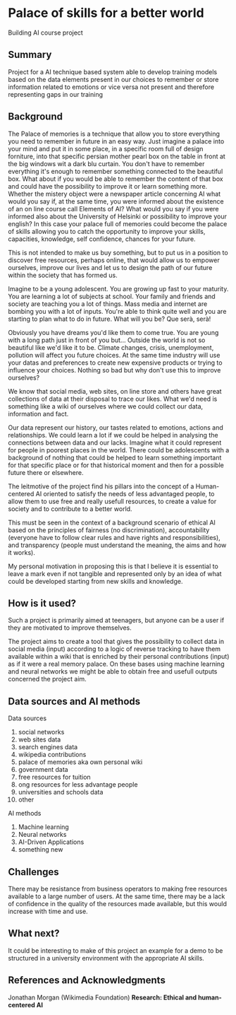 # Palace of skills for a better world
Building AI course project

## Summary
Project for a AI technique based system able to develop training models based on the data elements present in our choices to remember or store information related to emotions or vice versa not present and therefore representing gaps in our training

## Background

The Palace of memories is a technique that allow you to store everything you need to remember in future in an easy way. Just imagine a palace into your mind and put it in some place, in a specific room full of design forniture, into that specific persian mother pearl box on the table in front at the big windows wit a dark blu curtain.  You don't have to remember everything it's enough to remember something connected to the beautiful box. 
What about if you would be able to  remember the content of that box and could have the possibility to improve it or learn something more. Whether the mistery object were a newspaper article concerning AI what would you say if, at the same time, you were informed about the existence of an on line course call Elements of AI? What would you say  if you were informed also about the University of Helsinki or possibility to improve your english? In this case your palace full of memories could become the palace of skills allowing you to catch the opportunity to improve your skills, capacities, knowledge, self confidence, chances for your future.

This is not intended to make us buy something, but to put us in a position to discover free resources, perhaps online, that would allow us to empower ourselves, improve our lives and let us to design the path of our future within the society that has formed us.

Imagine to be a young adolescent. You are growing up fast to your maturity. You are learning a lot of subjects at school. Your family and friends and society are teaching you a lot of things. Mass media and internet are bombing you with a lot of inputs. You're able to think quite well and you are starting to plan what to do in future. What will you be? Que serà, serà! 

Obviously  you have dreams you'd like them to come true. You are young with a long path just in front of you but... Outside the world is not so beautiful like we'd like it to be. Climate changes, crisis, unemployment, pollution will affect you future choices. At the same time industry will use your datas and preferences to create new expensive products or trying to influence your choices. Nothing so bad but why don't use this to improve ourselves?

We know that social media, web sites, on line store and others have great collections of data at their disposal to trace our likes.
What we'd need is something like a wiki of ourselves where we could collect our data, information and fact.

Our data represent our history, our tastes related to emotions, actions and relationships. We could learn a lot if we could be helped in analysing the connections between data and our lacks. Imagine what it could represent for people in poorest places in the world. 
There could be adolescents with a background of nothing that could be helped to learn something important for that specific place or for that historical moment and then for a possible future there or elsewhere.   

The leitmotive of the project find his pillars into the concept of a Human-centered AI oriented to satisfy the needs of less advantaged people, to allow them to use free and really usefull resources, to create a value for society and to contribute to a better world.

This must be seen in the context of a background scenario of ethical AI based on the principles of fairness (no discrimination), accountability (everyone have to follow clear rules and have rights and responsibilities), and transparency (people must understand the meaning, the aims and how it works). 

My personal motivation in proposing this is that I believe it is essential to leave a mark even if not tangible and represented only by an idea of what could be developed starting from new skills and knowledge. 
 
## How is it used?

Such a project is primarily aimed at teenagers, but anyone can be a user if they are motivated to improve themselves. 

The project aims to create a tool that gives the possibility to collect data in social media (input) according to a logic of reverse tracking to have them available within a wiki that is enriched by their personal contributions (input) as if it were a real memory palace. On these bases using machine learning and neural networks we might be able to obtain free and usefull outputs concerned the project aim. 

## Data sources and AI methods

Data sources 

1. social networks
2. web sites data
3. search engines data
4. wikipedia contributions 
5. palace of memories aka own personal wiki 
6. government data 
7. free resources for tuition
8. ong resources for less advantage people 
9. universities and schools data 
10. other

AI methods

1. Machine learning 
2. Neural networks
3. AI-Driven Applications
4. something new 

## Challenges
There may be resistance from business operators to making free resources available to a large number of users. At the same time, there may be a lack of confidence in the quality of the resources made available, but this would increase with time and use. 

## What next?
It could be interesting to make of this project an example for a demo to be structured in a university environment with the appropriate AI skills. 

## References and Acknowledgments
Jonathan Morgan (Wikimedia Foundation) **Research: Ethical and human-centered AI**
